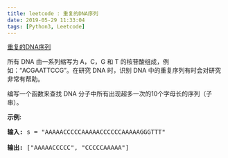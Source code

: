 ```yaml
---
title: leetcode : 重复的DNA序列
date: 2019-05-29 11:33:04
tags: [Python3, Leetcode]
---
```


[重复的DNA序列](https://leetcode-cn.com/problems/repeated-dna-sequences/)

<p>所有 DNA 由一系列缩写为 A，C，G 和 T 的核苷酸组成，例如：&ldquo;ACGAATTCCG&rdquo;。在研究 DNA 时，识别 DNA 中的重复序列有时会对研究非常有帮助。</p>

<!-- more -->

<p>编写一个函数来查找 DNA 分子中所有出现超多一次的10个字母长的序列（子串）。</p>

<p><strong>示例:</strong></p>

<pre><strong>输入:</strong> s = &quot;AAAAACCCCCAAAAACCCCCCAAAAAGGGTTT&quot;

<strong>输出:</strong> [&quot;AAAAACCCCC&quot;, &quot;CCCCCAAAAA&quot;]</pre>
